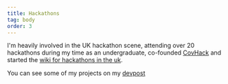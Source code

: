 ```yaml
---
title: Hackathons
tag: body
order: 3
---
```


I'm heavily involved in the UK hackathon scene, attending over 20 hackathons during my time as an undergraduate, co-founded [CovHack](https://covhack.org) and started the [wiki for hackathons in the uk](https://hack.athon.uk).

You can see some of my projects on my [devpost](https://devpost.com/bahorn)
